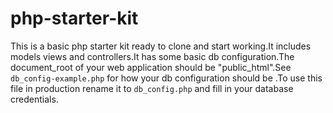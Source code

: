 # php-starter-kit
This is a basic php starter kit ready to clone and start working.It includes models views and controllers.It has some basic db configuration.The document_root of your web application should be "public_html".See `db_config-example.php` for how your db configuration should be .To use this file in production rename it to `db_config.php` and fill in your database credentials. 